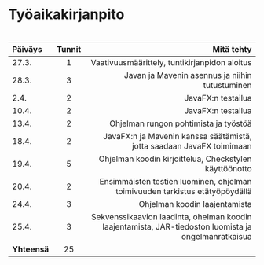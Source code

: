 # Työaikakirjanpito <h1>
| Päiväys	| Tunnit 	| Mitä tehty	|
| :---		| :----:	|	---:	|
| 27.3.		| 1 		| Vaativuusmäärittely, tuntikirjanpidon aloitus |
| 28.3.   | 3       | Javan ja Mavenin asennus ja niihin tutustuminen |
| 2.4.    | 2 | JavaFX:n testailua |
| 10.4.   | 2 | JavaFX:n testailua | 
| 13.4.   | 2 | Ohjelman rungon pohtimista ja työstöä |
| 18.4.   | 2 | JavaFX:n ja Mavenin kanssa säätämistä, jotta saadaan JavaFX toimimaan |
| 19.4.   | 5 | Ohjelman koodin kirjoittelua, Checkstylen käyttöönotto | 
| 20.4.   | 2 | Ensimmäisten testien luominen, ohjelman toimivuuden tarkistus etätyöpöydällä |
| 24.4.   | 3 | Ohjelman koodin laajentamista |
| 25.4.   | 3 | Sekvenssikaavion laadinta, ohelman koodin laajentamista, JAR-tiedoston luomista ja ongelmanratkaisua |
| **Yhteensä**	| 25 	| 	|
